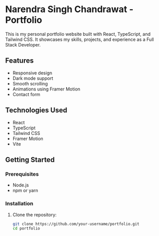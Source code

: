 # Narendra Singh Chandrawat - Portfolio

This is my personal portfolio website built with React, TypeScript, and Tailwind CSS. It showcases my skills, projects, and experience as a Full Stack Developer.

## Features

- Responsive design
- Dark mode support
- Smooth scrolling
- Animations using Framer Motion
- Contact form

## Technologies Used

- React
- TypeScript
- Tailwind CSS
- Framer Motion
- Vite

## Getting Started

### Prerequisites

- Node.js
- npm or yarn

### Installation

1. Clone the repository:

   ```sh
   git clone https://github.com/your-username/portfolio.git
   cd portfolio